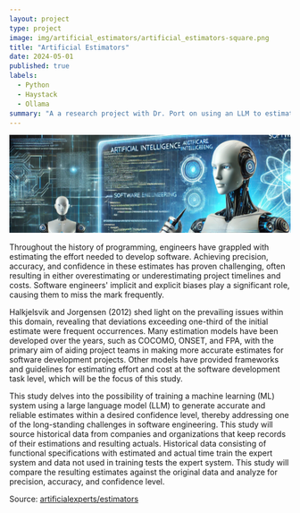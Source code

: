 ```yaml
---
layout: project
type: project
image: img/artificial_estimators/artificial_estimators-square.png
title: "Artificial Estimators"
date: 2024-05-01
published: true
labels:
  - Python
  - Haystack
  - Ollama
summary: "A a research project with Dr. Port on using an LLM to estimate software engineering task efforts within a given confidence level."
---
```


![Code](../img/artificial_estimators/artificial_estimators-banner.png "Artificial Estimators")

Throughout the history of programming, engineers have grappled with estimating the effort needed to develop software. Achieving precision, accuracy, and confidence in these estimates has proven challenging, often resulting in either overestimating or
underestimating project timelines and costs. Software engineers' implicit and explicit biases play a significant role, causing them to miss the mark frequently.

Halkjelsvik and Jorgensen (2012) shed light on the prevailing issues within this domain, revealing that deviations exceeding one-third of the initial estimate were frequent occurrences. Many estimation models have been developed over the years, such
as COCOMO, ONSET, and FPA, with the primary aim of aiding project teams in making more accurate estimates for software development projects. Other models have provided frameworks and guidelines for estimating effort and cost at the software
development task level, which will be the focus of this study.

This study delves into the possibility of training a machine learning (ML) system using a large language model (LLM) to generate accurate and reliable estimates within a desired confidence level, thereby addressing one of the long-standing challenges
in software engineering. This study will source historical data from companies and organizations that keep records of their estimations and resulting actuals. Historical data consisting of functional specifications with estimated and actual time
train the expert system and data not used in training tests the expert system. This study will compare the resulting estimates against the original data and analyze for precision, accuracy, and confidence level.


Source: [artificialexperts/estimators](https://github.com/artificialexperts/estimators)
